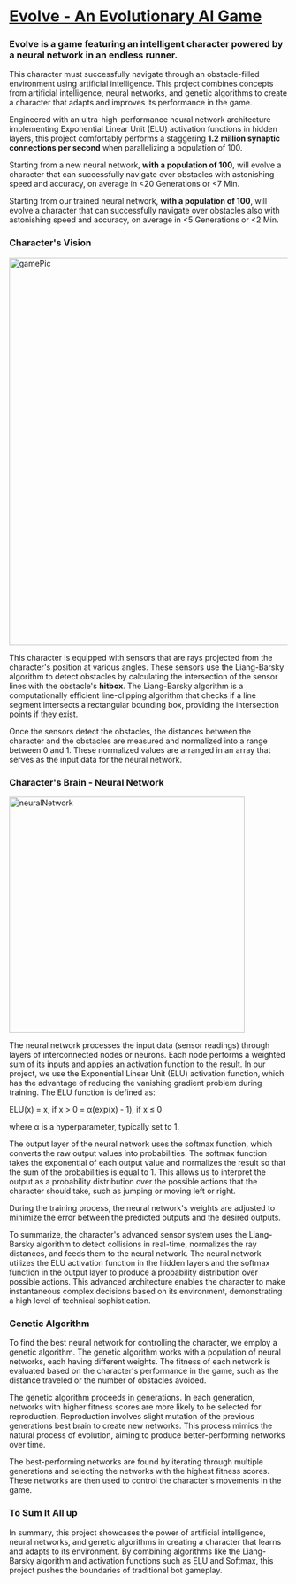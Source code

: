 [Evolve - An Evolutionary AI Game](https://evolve-cm.web.app/ "Evolve")
=======

### Evolve is a game featuring an intelligent character powered by a neural network in an endless runner.

This character must successfully navigate through an obstacle-filled environment using artificial intelligence. This project combines concepts from artificial intelligence, neural networks, and genetic algorithms to create a character that adapts and improves its performance in the game.

Engineered with an ultra-high-performance neural network architecture implementing Exponential Linear Unit (ELU) activation functions in hidden layers, this project comfortably performs a staggering **1.2 million synaptic connections per second** when parallelizing a population of 100.

Starting from a new neural network, **with a population of 100**, will evolve a character that can successfully navigate over obstacles with astonishing speed and accuracy, on average in <20 Generations or <7 Min.

Starting from our trained neural network, **with a population of 100**, will evolve a character that can successfully navigate over obstacles also with astonishing speed and accuracy, on average in <5 Generations or <2 Min.

### Character's Vision

<img width="700" alt="gamePic" src="https://user-images.githubusercontent.com/96849420/226223290-2f6ed23e-5a7a-47aa-8809-454ba7cdb439.png">

This character is equipped with sensors that are rays projected from the character's position at various angles. These sensors use the Liang-Barsky algorithm to detect obstacles by calculating the intersection of the sensor lines with the obstacle's **hitbox**. The Liang-Barsky algorithm is a computationally efficient line-clipping algorithm that checks if a line segment intersects a rectangular bounding box, providing the intersection points if they exist.

Once the sensors detect the obstacles, the distances between the character and the obstacles are measured and normalized into a range between 0 and 1. These normalized values are arranged in an array that serves as the input data for the neural network.

### Character's Brain - Neural Network

<img width="426" alt="neuralNetwork" src="https://user-images.githubusercontent.com/96849420/226223419-287e7c0a-444e-4faf-ae2f-c117f75c7948.png">

The neural network processes the input data (sensor readings) through layers of interconnected nodes or neurons. Each node performs a weighted sum of its inputs and applies an activation function to the result. In our project, we use the Exponential Linear Unit (ELU) activation function, which has the advantage of reducing the vanishing gradient problem during training. The ELU function is defined as:

ELU(x) = x, if x > 0
= α(exp(x) - 1), if x ≤ 0

where α is a hyperparameter, typically set to 1.

The output layer of the neural network uses the softmax function, which converts the raw output values into probabilities. The softmax function takes the exponential of each output value and normalizes the result so that the sum of the probabilities is equal to 1. This allows us to interpret the output as a probability distribution over the possible actions that the character should take, such as jumping or moving left or right.

During the training process, the neural network's weights are adjusted to minimize the error between the predicted outputs and the desired outputs.

To summarize, the character's advanced sensor system uses the Liang-Barsky algorithm to detect collisions in real-time, normalizes the ray distances, and feeds them to the neural network. The neural network utilizes the ELU activation function in the hidden layers and the softmax function in the output layer to produce a probability distribution over possible actions. This advanced architecture enables the character to make instantaneous complex decisions based on its environment, demonstrating a high level of technical sophistication.

### Genetic Algorithm

To find the best neural network for controlling the character, we employ a genetic algorithm. The genetic algorithm works with a population of neural networks, each having different weights. The fitness of each network is evaluated based on the character's performance in the game, such as the distance traveled or the number of obstacles avoided.

The genetic algorithm proceeds in generations. In each generation, networks with higher fitness scores are more likely to be selected for reproduction. Reproduction involves slight mutation of the previous generations best brain to create new networks. This process mimics the natural process of evolution, aiming to produce better-performing networks over time.

The best-performing networks are found by iterating through multiple generations and selecting the networks with the highest fitness scores. These networks are then used to control the character's movements in the game.

### To Sum It All up

In summary, this project showcases the power of artificial intelligence, neural networks, and genetic algorithms in creating a character that learns and adapts to its environment. By combining algorithms like the Liang-Barsky algorithm and activation functions such as ELU and Softmax, this project pushes the boundaries of traditional bot gameplay.
